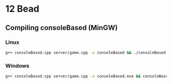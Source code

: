 # 12 Bead 

## Compiling consoleBased (MinGW)
### Linux
```sh
g++ consoleBased.cpp server/game.cpp -o consoleBased && ./consoleBased
```
### Windows
```bash
g++ consoleBased.cpp server/game.cpp -o consoleBased.exe && consoleBased
```